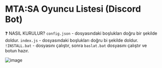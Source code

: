 # MTA:SA Oyuncu Listesi (Discord Bot)

❓ NASIL KURULUR?
``config.json`` - dosyasındaki boşlukları doğru bir şekilde doldur.
``index.js`` - dosyasındaki boşlukları doğru bi şekilde doldur.
``!INSTALL.bat`` - dosyasını çalıştır, sonra ``baslat.bat`` dosyasını çalıştır ve botun hazır.

![image](https://github.com/batumsh/mta-discord-oyunculistesi-bot/assets/142420648/7246a4c1-5655-4c65-ab35-a47a5a8ffb92)
